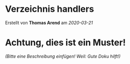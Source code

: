 # Verzeichnis handlers

Erstellt von **Thomas Arend** am *2020-03-21*

# Achtung, dies ist ein **Muster!**

*(Bitte eine Beschreibung einfügen! Weil: Gute Doku hilft!)*

